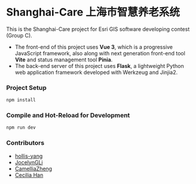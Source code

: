 #  Shanghai-Care 上海市智慧养老系统

This is the Shanghai-Care project for Esri GIS software developing contest (Group C). 

- The front-end of this project uses **Vue 3**, which is a progressive JavaScript framework, also along with next generation front-end tool **Vite** and status management tool **Pinia**.
- The back-end server of this project uses **Flask**, a lightweight Python web application framework developed with Werkzeug and Jinjia2.

### Project Setup

```sh
npm install
```

### Compile and Hot-Reload for Development

```sh
npm run dev
```

### Contributors

- [hollis-yang](https://github.com/hollis-yang)
- [JocelynGLi](https://github.com/JocelynGLi)
- [CamelliaZheng](https://github.com/CamelliaZheng)
- [Cecilia Han](https://github.com/Ceciliahzl)

